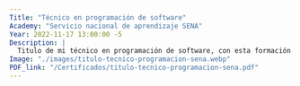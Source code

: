 ```yaml
---
Title: "Técnico en programación de software"
Academy: "Servicio nacional de aprendizaje SENA"
Year: 2022-11-17 13:00:00 -5
Description: |
  Titulo de mi técnico en programación de software, con esta formación me introduje en el desarrollo de software.
Image: "./images/titulo-tecnico-programacion-sena.webp"
PDF_link: "/Certificados/titulo-tecnico-programacion-sena.pdf"
---
```

